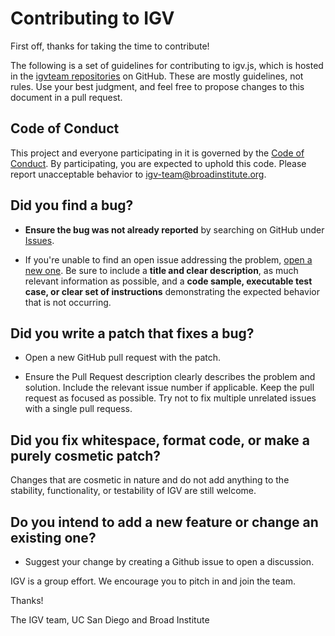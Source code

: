 # Contributing to IGV

First off, thanks for taking the time to contribute!

The following is a set of guidelines for contributing to igv.js, which is hosted in the [igvteam repositories](https://github.com/igvteam) on GitHub. These are mostly guidelines, not rules. Use your best judgment, and feel free to propose changes to this document in a pull request.

## Code of Conduct

This project and everyone participating in it is governed by the [Code of Conduct](CODE_OF_CONDUCT.md). By participating, you are expected to uphold this code. Please report unacceptable behavior to [igv-team@broadinstitute.org](mailto:igv-team@broadinstitute.org).

## **Did you find a bug?**

* **Ensure the bug was not already reported** by searching on GitHub under [Issues](https://github.com/igvteam/igv/issues).

* If you're unable to find an open issue addressing the problem, [open a new one](https://github.com/igvteam/igv/issues/new). Be sure to include a **title and clear description**, as much relevant information as possible, and a **code sample, executable test case, or clear set of instructions** demonstrating the expected behavior that is not occurring.

## **Did you write a patch that fixes a bug?**

* Open a new GitHub pull request with the patch.

* Ensure the Pull Request description clearly describes the problem and solution. Include the relevant issue number if applicable.  Keep the pull request as focused as possible.  Try not to fix multiple unrelated issues with a single pull requess.

## **Did you fix whitespace, format code, or make a purely cosmetic patch?**

Changes that are cosmetic in nature and do not add anything to the stability, functionality, or testability of IGV are still welcome.

## **Do you intend to add a new feature or change an existing one?**

* Suggest your change by creating a Github issue to open a discussion.

IGV is a group effort. We encourage you to pitch in and join the team.

Thanks!

The IGV team,
UC San Diego and Broad Institute
